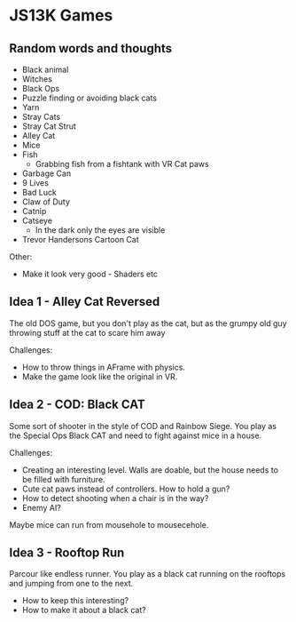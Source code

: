 # JS13K Games

## Random words and thoughts

- Black animal
- Witches
- Black Ops
- Puzzle finding or avoiding black cats
- Yarn
- Stray Cats
- Stray Cat Strut
- Alley Cat
- Mice
- Fish
  - Grabbing fish from a fishtank with VR Cat paws
- Garbage Can
- 9 Lives
- Bad Luck
- Claw of Duty
- Catnip
- Catseye
  - In the dark only the eyes are visible
- Trevor Handersons Cartoon Cat

Other:

- Make it look very good - Shaders etc

## Idea 1 - Alley Cat Reversed

The old DOS game, but you don't play as the cat, but as the grumpy old guy throwing stuff at the cat to scare him away

Challenges:

- How to throw things in AFrame with physics.
- Make the game look like the original in VR.

## Idea 2 - COD: Black CAT

Some sort of shooter in the style of COD and Rainbow Siege. You play as the Special Ops Black CAT and need to fight against mice in a house.

Challenges:

- Creating an interesting level. Walls are doable, but the house needs to be filled with furniture.
- Cute cat paws instead of controllers. How to hold a gun?
- How to detect shooting when a chair is in the way?
- Enemy AI?

Maybe mice can run from mousehole to mousecehole.

## Idea 3 - Rooftop Run

Parcour like endless runner. You play as a black cat running on the rooftops and jumping from one to the next.

- How to keep this interesting?
- How to make it about a black cat?
